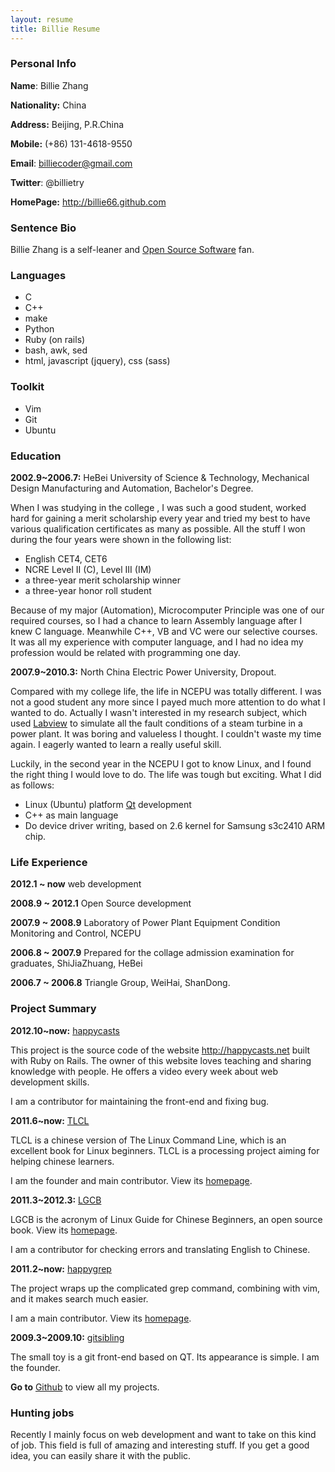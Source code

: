 ```yaml
---
layout: resume 
title: Billie Resume
--- 
```


### Personal Info

**Name**: Billie Zhang 

**Nationality:** China

**Address:** Beijing, P.R.China

**Mobile:** (+86) 131-4618-9550

**Email**: billiecoder@gmail.com

**Twitter**: @billietry

**HomePage:** <http://billie66.github.com>

### Sentence Bio

Billie Zhang is a self-leaner and [Open Source Software][oss] fan. 

### Languages 

 - C
 - C++
 - make
 - Python
 - Ruby (on rails)
 - bash, awk, sed 
 - html, javascript (jquery), css (sass)

### Toolkit

 - Vim 
 - Git 
 - Ubuntu 

### Education 

__2002.9~2006.7:__ HeBei University of Science & Technology, Mechanical Design
Manufacturing and Automation, Bachelor's Degree.

When I was studying in the college , I was such a good student, worked hard
for gaining a merit scholarship every year and tried my best to have various
qualification certificates as many as possible. All the stuff I won during
the four years were shown in the following list:  
 
 - English CET4, CET6 
 - NCRE Level II (C), Level III (IM)
 - a three-year merit scholarship winner
 - a three-year honor roll student 

Because of my major (Automation), Microcomputer Principle was one of our
required courses, so I had a chance to learn Assembly language after I knew C
language. Meanwhile C++, VB and VC were our selective courses. It was all my
experience with computer language, and I had no idea my profession would be
related with programming one day.

__2007.9~2010.3:__ North China Electric Power University, Dropout.

Compared with my college life, the life in NCEPU was totally different. I was
not a good student any more since I payed much more attention to do what I
wanted to do. Actually I wasn't interested in my research subject, which used
[Labview][labview] to simulate all the fault conditions of a steam turbine in
a power plant. It was boring and valueless I thought. I couldn't waste my time
again. I eagerly wanted to learn a really useful skill. 

Luckily, in the second year in the NCEPU I got to know Linux, and I found the
right thing I would love to do. The life was tough but exciting. What I did as
follows: 

 - Linux (Ubuntu) platform [Qt](http://qt.nokia.com/) development
 - C++ as main language 
 - Do device driver writing, based on 2.6 kernel for Samsung s3c2410 ARM chip.  

### Life Experience

__2012.1 ~ now__ web development 

__2008.9 ~ 2012.1__ Open Source development 

__2007.9 ~ 2008.9__ Laboratory of Power Plant Equipment Condition Monitoring and Control, NCEPU

__2006.8 ~ 2007.9__ Prepared for the collage admission examination for graduates, ShiJiaZhuang, HeBei 

__2006.7 ~ 2006.8__ Triangle Group, WeiHai, ShanDong.  

### Project Summary

__2012.10~now:__ [happycasts][happycasts]

This project is the source code of the website <http://happycasts.net> built
with Ruby on Rails. The owner of this website loves teaching and sharing
knowledge with people. He offers a video every week about web development skills.

I am a contributor for maintaining the front-end and fixing bug.

__2011.6~now:__ [TLCL][tlcl]

TLCL is a chinese version of The Linux Command Line, which is an excellent
book for Linux beginners. TLCL is a processing project aiming for helping
chinese learners.

I am the founder and main contributor. View its [homepage][tlclpage].

__2011.3~2012.3:__ [LGCB][lgcb]

LGCB is the acronym of Linux Guide for Chinese Beginners, an open source book. 
View its [homepage][lgcbpage].

I am a contributor for checking errors and translating English to Chinese. 

__2011.2~now:__ [happygrep][happygrep]

The project wraps up the complicated grep command, combining with vim, and it
makes search much easier.

I am a main contributor. View its [homepage][happygreppage].

__2009.3~2009.10:__ [gitsibling][gitsibling]

The small toy is a git front-end based on QT. Its appearance is simple.
I am the founder. 

__Go to__ [Github][github-billie] to view all my projects.

### Hunting jobs

Recently I mainly focus on web development and want to take on this kind of
job. This field is full of amazing and interesting stuff. If you get a good
idea, you can easily share it with the public. 

[oss]:http://en.wikipedia.org/wiki/Open_source
[labview]:http://en.wikipedia.org/wiki/Labview
[happycasts]:http://github.com/billie66/happycasts
[tlcl]:http://github.com/billie66/TLCL
[tlclpage]:http://billie66.github.com/TLCL/index.html
[lgcb]:http://github.com/happypeter/LGCB
[lgcbpage]:http://happypeter.github.com/LGCB/index.html
[happygrep]:http://github.com/billie66/happygrep
[happygreppage]:http://happypeter.github.com/happygrep/index.html
[gitsibling]:http://github.com/billie66/gitsibling
[tata]:http://github.com/billie66/tata
[github-billie]:http://github.com/billie66
